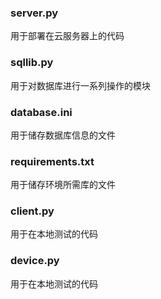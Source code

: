 ### server.py

用于部署在云服务器上的代码

### sqllib.py

用于对数据库进行一系列操作的模块

### database.ini

用于储存数据库信息的文件

### requirements.txt

用于储存环境所需库的文件

### client.py

用于在本地测试的代码

### device.py

用于在本地测试的代码

